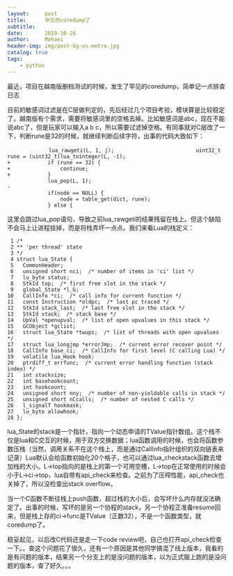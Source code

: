 ```yaml
---
layout:     post
title:      罕见的coredump了
subtitle:   
date:       2019-10-26
author:     Mehaei
header-img: img/post-bg-os-metro.jpg
catalog: true
tags:
    - python
---
```

最近，项目在越南版删档测试的时候，发生了罕见的coredump，简单记一点排查日志

目前的敏感词过滤是在C层做判定的，先后经过几个项目考验，模块算是比较稳定了。越南版有个需求，需要将敏感词里的空格去掉。比如敏感词是abc，现在不能说abc了，但是玩家可以输入a b c，所以需要过滤掉空格。有同事就对C层改了一下，判断rune是32的时候，就继续判断后续字符，出事的代码大致如下：

```
　　　　　　　　lua_rawgeti(L, 1, j);             　　　　　　　　uint32_t rune = (uint32_t)lua_tointeger(L, -1);                                   
+            if (rune == 32) {                                                                 
+                continue;                                                                     
+            }                                                                                 
             lua_pop(L, 1);                                                                    
-
             if(node == NULL) {                                                                
                 node = table_get(dict, rune);                                                 
             } else {
```

这里会跳过lua_pop语句，导致之前lua_rawgeti的结果残留在栈上。但这个缺陷不会马上让进程挂掉，而是将栈弄坏一点点。我们来看Lua的栈定义：

```
 1 /*
 2 ** 'per thread' state
 3 */
 4 struct lua_State {
 5   CommonHeader;
 6   unsigned short nci;  /* number of items in 'ci' list */
 7   lu_byte status;
 8   StkId top;  /* first free slot in the stack */
 9   global_State *l_G;
10   CallInfo *ci;  /* call info for current function */
11   const Instruction *oldpc;  /* last pc traced */
12   StkId stack_last;  /* last free slot in the stack */
13   StkId stack;  /* stack base */
14   UpVal *openupval;  /* list of open upvalues in this stack */
15   GCObject *gclist;
16   struct lua_State *twups;  /* list of threads with open upvalues */
17   struct lua_longjmp *errorJmp;  /* current error recover point */
18   CallInfo base_ci;  /* CallInfo for first level (C calling Lua) */
19   volatile lua_Hook hook;
20   ptrdiff_t errfunc;  /* current error handling function (stack index) */
21   int stacksize;
22   int basehookcount;
23   int hookcount;
24   unsigned short nny;  /* number of non-yieldable calls in stack */
25   unsigned short nCcalls;  /* number of nested C calls */
26   l_signalT hookmask;
27   lu_byte allowhook;
28 };
```

lua_State的stack是一个指针，指向一个动态申请的TValue指针数组。这个栈不仅是lua和C交互的时候，用于双方交换数据；lua函数调用的时候，也会将函数参数压栈（当然，调用关系不在这个栈上，而是通过CallInfo指针组织的双向链表来记录）Lua默认会给函数初始化20个格子，也可以通过lua_checkstack函数去增加栈的大小。L->top指向的是栈上的第一个可用空槽，L->top在正常使用的时候会小于L->ci->top，lua自带有api_check来检查。之前为了压榨性能，api_check也关掉了，所以没检查出stack overflow。

当一个C函数不断往栈上push函数，超过栈的大小后，会写坏什么内存就没法确定了。出事的时候，写坏的是另一个协程的stack，另一个协程正准备resume回来，但是栈上存的ci->func是TValue（正数32），不是一个函数类型，就coredump了。

稳妥起见，以后改C代码还是走一下code review吧，自己也打开api_check检查一下。。查这个问题花了很久，还有一个原因是其他同学搞混了线上版本，我看的是有问题的版本，结果另一个分支上的是没问题的版本，以为正式服上跑的是没问题的版本，查了好久。。。
